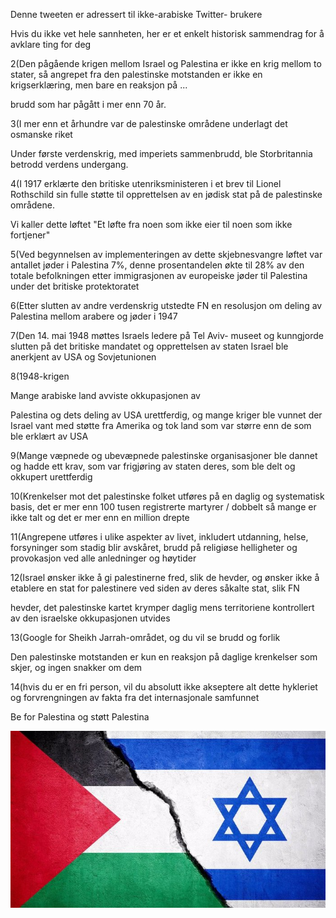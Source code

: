 ﻿Denne tweeten er adressert til ikke-arabiske Twitter- brukere

Hvis du ikke vet hele sannheten, her er et enkelt historisk sammendrag for å avklare ting for deg

2(Den pågående krigen mellom Israel og Palestina er ikke en krig mellom to stater, så angrepet fra den palestinske motstanden er ikke en krigserklæring, men bare en reaksjon på ...

brudd som har pågått i mer enn 70 år.

3(I mer enn et århundre var de palestinske områdene underlagt det osmanske riket

Under første verdenskrig, med imperiets sammenbrudd, ble Storbritannia betrodd verdens undergang.

4(I 1917 erklærte den britiske utenriksministeren i et brev til Lionel Rothschild sin fulle støtte til opprettelsen av en jødisk stat på de palestinske områdene.

Vi kaller dette løftet "Et løfte fra noen som ikke eier til noen som ikke fortjener"

5(Ved begynnelsen av implementeringen av dette skjebnesvangre løftet var antallet jøder i Palestina 7%, denne prosentandelen økte til 28% av den totale befolkningen etter immigrasjonen av europeiske jøder til Palestina under det britiske protektoratet

6(Etter slutten av andre verdenskrig utstedte FN en resolusjon om deling av Palestina mellom arabere og jøder i 1947

7(Den 14. mai 1948 møttes Israels ledere på Tel Aviv- museet og kunngjorde slutten på det britiske mandatet og opprettelsen av staten Israel ble anerkjent av USA og Sovjetunionen

8(1948-krigen

Mange arabiske land avviste okkupasjonen av

Palestina og dets deling av USA urettferdig, og mange kriger ble vunnet der Israel vant med støtte fra Amerika og tok land som var større enn de som ble erklært av USA

9(Mange væpnede og ubevæpnede palestinske organisasjoner ble dannet og hadde ett krav, som var frigjøring av staten deres, som ble delt og okkupert urettferdig

10(Krenkelser mot det palestinske folket utføres på en daglig og systematisk basis, det er mer enn 100 tusen registrerte martyrer / dobbelt så mange er ikke talt og det er mer enn en million drepte

11(Angrepene utføres i ulike aspekter av livet, inkludert utdanning, helse, forsyninger som stadig blir avskåret, brudd på religiøse helligheter og provokasjon ved alle anledninger og høytider

12(Israel ønsker ikke å gi palestinerne fred, slik de hevder, og ønsker ikke å etablere en stat for palestinere ved siden av deres såkalte stat, slik FN

hevder, det palestinske kartet krymper daglig mens territoriene kontrollert av den israelske okkupasjonen utvides

13(Google for Sheikh Jarrah-området, og du vil se brudd og forlik

Den palestinske motstanden er kun en reaksjon på daglige krenkelser som skjer, og ingen snakker om dem

14(hvis du er en fri person, vil du absolutt ikke akseptere alt dette hykleriet og forvrengningen av fakta fra det internasjonale samfunnet

Be for Palestina og støtt Palestina

![](../../../public/threads/first/003.jpeg)
